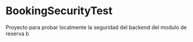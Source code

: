 # BookingSecurityTest
Proyecto para probar localmente la seguridad del backend del modulo de reserva b
